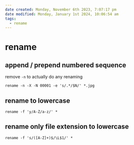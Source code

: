 ```yaml
---
date created: Monday, November 6th 2023, 7:07:17 pm
date modified: Monday, January 1st 2024, 10:06:54 am
tags:
  - rename
---
```


# rename

## append / prepend numbered sequence

remove `-n` to actually do any renaming

```shell
rename -n -X -N 00001 -e 's/.*/$N/' *.jpg
```

## rename to lowercase

```shell
rename -f 'y/A-Z/a-z/' *
```

## rename only file extension to lowercase

```shell
rename -f 's/([A-Z]+)$/\L$1/' *
```
